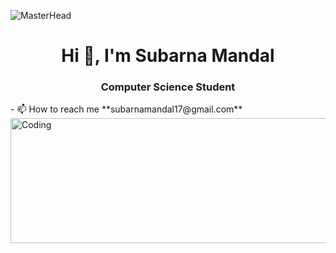 ![MasterHead](https://www.gifcen.com/wp-content/uploads/2022/07/discord-banner-gif-8.gif)
<h1 align="center">Hi 👋, I'm Subarna Mandal</h1>
<h3 align="center">Computer Science Student</h3>
                     - 📫 How to reach me **subarnamandal17@gmail.com**

<img align="center" alt="Coding" width="600" height="200" src="https://24.media.tumblr.com/d36278415ea2632bb223d8e736a93a6b/tumblr_n6akz39WvM1shpedgo1_500.gif">



<p align="left">
</p>
